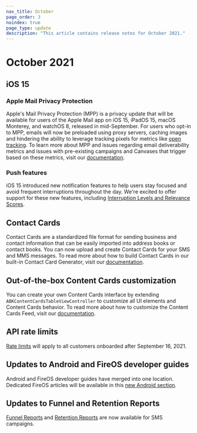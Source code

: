 ```yaml
---
nav_title: October
page_order: 3
noindex: true
page_type: update
description: "This article contains release notes for October 2021."
---
```


# October 2021

## iOS 15

### Apple Mail Privacy Protection 

Apple's Mail Privacy Protection (MPP) is a privacy update that will be available for users of the Apple Mail app on iOS 15, iPadOS 15, macOS Monterey, and watchOS 8, released in mid-September. For users who opt-in to MPP, emails will now be preloaded using proxy servers, caching images and hindering the ability to leverage tracking pixels for metrics like [open tracking]({{site.baseurl}}/user_guide/administrative/app_settings/manage_app_group/email_settings/#email-open-tracking-pixel/). To learn more about MPP and issues regarding email deliverability metrics and issues with pre-existing campaigns and Canvases that trigger based on these metrics, visit our [documentation]({{site.baseurl}}/user_guide/message_building_by_channel/email/mpp/).

### Push features

iOS 15 introduced new notification features to help users stay focused and avoid frequent interruptions throughout the day. We're excited to offer support for these new features, including [Interruption Levels and Relevance Scores]({{site.baseurl}}/user_guide/message_building_by_channel/push/ios/notification_options/).

## Contact Cards

Contact Cards are a standardized file format for sending business and contact information that can be easily imported into address books or contact books. You can now upload and create Contact Cards for your SMS and MMS messages. To read more about how to build Contact Cards in our built-in Contact Card Generator, visit our [documentation]({{site.baseurl}}/user_guide/message_building_by_channel/sms/mms/contact_card/).

## Out-of-the-box Content Cards customization

You can create your own Content Cards interface by extending `ABKContentCardsTableViewController` to customize all UI elements and Content Cards behavior. To read more about how to customize the Content Cards Feed, visit our [documentation]({{site.baseurl}}/developer_guide/platform_integration_guides/swift/content_cards/customization/customizing_feed/). 

## API rate limits

[Rate limits]({{site.baseurl}}/api/basics/#api-limits/) will apply to all customers onboarded after September 16, 2021. 

## Updates to Android and FireOS developer guides

Android and FireOS developer guides have merged into one location. Dedicated FireOS articles will be available in this [new Android section]({{site.baseurl}}/developer_guide/platform_integration_guides/android/push_notifications/fireos/integration/).

## Updates to Funnel and Retention Reports

[Funnel Reports]({{site.baseurl}}/user_guide/engagement_tools/canvas/canvas_funnel_reports/) and [Retention Reports]({{site.baseurl}}/user_guide/engagement_tools/campaigns/testing_and_more/retention_reports/) are now available for SMS campaigns.
